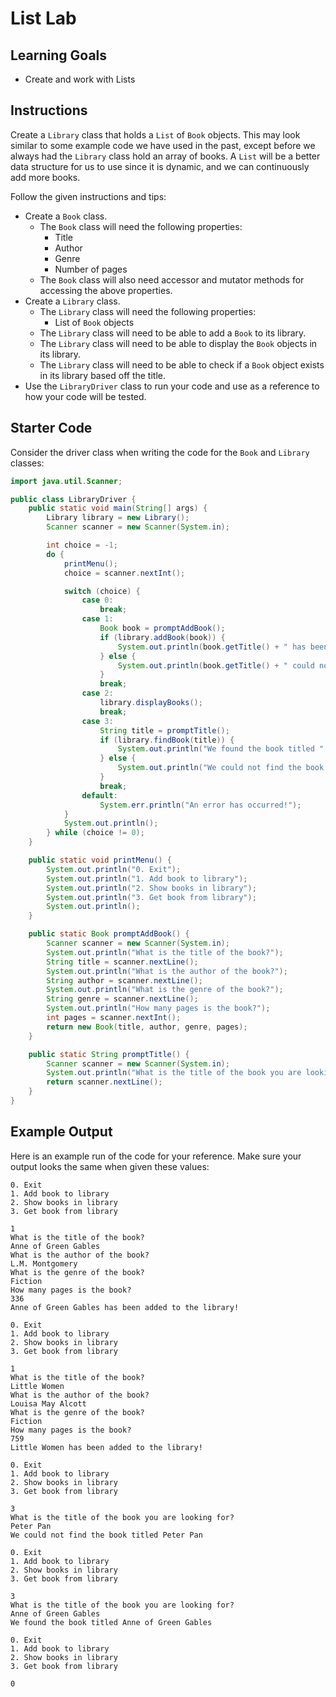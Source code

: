 # List Lab

## Learning Goals

- Create and work with Lists

## Instructions

Create a `Library` class that holds a `List` of `Book` objects. This may look
similar to some example code we have used in the past, except before we always
had the `Library` class hold an array of books. A `List` will be a better data
structure for us to use since it is dynamic, and we can continuously add more
books.

Follow the given instructions and tips:

- Create a `Book` class.
  - The `Book` class will need the following properties:
    - Title
    - Author
    - Genre
    - Number of pages
  - The `Book` class will also need accessor and mutator methods for accessing
    the above properties.
- Create a `Library` class.
  - The `Library` class will need the following properties:
    - List of `Book` objects
  - The `Library` class will need to be able to add a `Book` to its library.
  - The `Library` class will need to be able to display the `Book` objects in
    its library.
  - The `Library` class will need to be able to check if a `Book` object exists
    in its library based off the title.
- Use the `LibraryDriver` class to run your code and use as a reference to how
  your code will be tested.

## Starter Code

Consider the driver class when writing the code for the `Book` and `Library`
classes:

```java
import java.util.Scanner;

public class LibraryDriver {
    public static void main(String[] args) {
        Library library = new Library();
        Scanner scanner = new Scanner(System.in);

        int choice = -1;
        do {
            printMenu();
            choice = scanner.nextInt();

            switch (choice) {
                case 0:
                    break;
                case 1:
                    Book book = promptAddBook();
                    if (library.addBook(book)) {
                        System.out.println(book.getTitle() + " has been added to the library!");
                    } else {
                        System.out.println(book.getTitle() + " could not be added to the library.");
                    }
                    break;
                case 2:
                    library.displayBooks();
                    break;
                case 3:
                    String title = promptTitle();
                    if (library.findBook(title)) {
                        System.out.println("We found the book titled " + title);
                    } else {
                        System.out.println("We could not find the book titled " + title);
                    }
                    break;
                default:
                    System.err.println("An error has occurred!");
            }
            System.out.println();
        } while (choice != 0);
    }

    public static void printMenu() {
        System.out.println("0. Exit");
        System.out.println("1. Add book to library");
        System.out.println("2. Show books in library");
        System.out.println("3. Get book from library");
        System.out.println();
    }

    public static Book promptAddBook() {
        Scanner scanner = new Scanner(System.in);
        System.out.println("What is the title of the book?");
        String title = scanner.nextLine();
        System.out.println("What is the author of the book?");
        String author = scanner.nextLine();
        System.out.println("What is the genre of the book?");
        String genre = scanner.nextLine();
        System.out.println("How many pages is the book?");
        int pages = scanner.nextInt();
        return new Book(title, author, genre, pages);
    }

    public static String promptTitle() {
        Scanner scanner = new Scanner(System.in);
        System.out.println("What is the title of the book you are looking for?");
        return scanner.nextLine();
    }
}
```

## Example Output

Here is an example run of the code for your reference. Make sure your output
looks the same when given these values:

```plaintext
0. Exit
1. Add book to library
2. Show books in library
3. Get book from library

1
What is the title of the book?
Anne of Green Gables
What is the author of the book?
L.M. Montgomery
What is the genre of the book?
Fiction
How many pages is the book?
336
Anne of Green Gables has been added to the library!

0. Exit
1. Add book to library
2. Show books in library
3. Get book from library

1
What is the title of the book?
Little Women
What is the author of the book?
Louisa May Alcott
What is the genre of the book?
Fiction
How many pages is the book?
759
Little Women has been added to the library!

0. Exit
1. Add book to library
2. Show books in library
3. Get book from library

3
What is the title of the book you are looking for?
Peter Pan
We could not find the book titled Peter Pan

0. Exit
1. Add book to library
2. Show books in library
3. Get book from library

3
What is the title of the book you are looking for?
Anne of Green Gables
We found the book titled Anne of Green Gables

0. Exit
1. Add book to library
2. Show books in library
3. Get book from library

0
```

